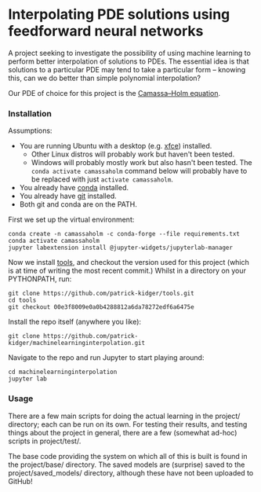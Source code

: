 # Interpolating PDE solutions using feedforward neural networks

A project seeking to investigate the possibility of using machine learning to perform better interpolation of solutions to PDEs. The essential idea is that solutions to a particular PDE may tend to take a particular form &ndash; knowing this, can we do better than simple polynomial interpolation?

Our PDE of choice for this project is the [Camassa&ndash;Holm equation](https://en.wikipedia.org/wiki/Camassa-Holm_equation).

### Installation

Assumptions:
* You are running Ubuntu with a desktop (e.g. [xfce](https://xfce.org/)) installed.
  * Other Linux distros will probably work but haven't been tested.
  * Windows will probably mostly work but also hasn't been tested. The `conda activate camassaholm` command below will probably have to be replaced with just `activate camassaholm`.
* You already have [conda](https://conda.io/miniconda.html) installed.
* You already have [git](https://git-scm.com/) installed.
* Both git and conda are on the PATH.

First we set up the virtual environment:

```
conda create -n camassaholm -c conda-forge --file requirements.txt
conda activate camassaholm
jupyter labextension install @jupyter-widgets/jupyterlab-manager
```


Now we install [tools](https://github.com/patrick-kidger/tools), and checkout the version used for this project (which is at time of writing the most recent commit.) Whilst in a directory on your PYTHONPATH, run:

```
git clone https://github.com/patrick-kidger/tools.git
cd tools
git checkout 00e3f8009e0a0b4288812a6da78272edf6a6475e
```

Install the repo itself (anywhere you like):

```
git clone https://github.com/patrick-kidger/machinelearninginterpolation.git
```

Navigate to the repo and run Jupyter to start playing around:

```
cd machinelearninginterpolation
jupyter lab
```

### Usage

There are a few main scripts for doing the actual learning in the project/ directory; each can be run on its own. For testing their results, and testing things about the project in general, there are a few (somewhat ad-hoc) scripts in project/test/.

The base code providing the system on which all of this is built is found in the project/base/ directory. The saved models are (surprise) saved to the project/saved_models/ directory, although these have not been uploaded to GitHub!
